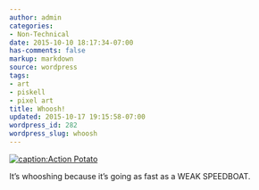 ```yaml
---
author: admin
categories:
- Non-Technical
date: 2015-10-10 18:17:34-07:00
has-comments: false
markup: markdown
source: wordpress
tags:
- art
- piskell
- pixel art
title: Whoosh!
updated: 2015-10-17 19:15:58-07:00
wordpress_id: 282
wordpress_slug: whoosh
---
```

[![caption:Action Potato](../wp-content/uploads/2015/10/action-potato-300x300.png)](../wp-content/uploads/2015/10/action-potato.png)

It’s whooshing because it’s going as fast as a WEAK SPEEDBOAT.
